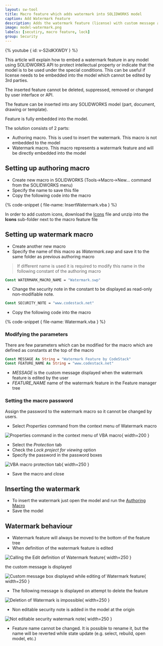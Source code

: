 ```yaml
---
layout: sw-tool
title: Macro feature which adds watermark into SOLIDWORKS model
caption: Add Watermark Feature
description: Adds the watermark feature (license) with custom message and name which cannot be deleted or edited
image: model-watermark.png
labels: [secutiry, macro feature, lock]
group: Security
---
```

{% youtube { id: v-S2idKXWDY } %}

This article will explain how to embed a watermark feature in any model using SOLIDWORKS API to protect intellectual property or indicate that the model is to be used under the special conditions. This can be useful if license needs to be embedded into the model which cannot be edited by 3rd parties.

The inserted feature cannot be deleted, suppressed, removed or changed by user interface or API.

The feature can be inserted into any SOLIDWORKS model (part, document, drawing or template).

Feature is fully embedded into the model.

The solution consists of 2 parts:

* Authoring macro. This is used to insert the watermark. This macro is not embedded to the model
* Watermark macro. This macro represents a watermark feature and will be directly embedded into the model

## Setting up authoring macro

* Create new macro in SOLIDWORKS (Tools->Macro->New... command from the SOLIDWORKS menu)
* Specify the name to save this file
* Copy the following code into the macro

{% code-snippet { file-name: InsertWatermark.vba } %}

In order to add custom icons, download the [Icons](Icons.zip) file and unzip into the **Icons** sub-folder next to the macro feature file

## Setting up watermark macro

* Create another new macro
* Specify the name of this macro as *Watermark.swp* and save it to the same folder as previous authoring macro

> If different name is used it is required to modify this name in the following constant of the authoring macro

~~~ vb
Const WATERMARK_MACRO_NAME = "Watermark.swp"
~~~

* Change the security note in the constant to be displayed as read-only non-modifiable note.

~~~ vb
Const SECURITY_NOTE = "www.codestack.net"
~~~

* Copy the following code into the macro

{% code-snippet { file-name: Watermark.vba } %}

### Modifying the parameters

There are few parameters which can be modified for the macro which are defined as constants at the top of the macro

~~~ vb
Const MESSAGE As String = "Watermark Feature by CodeStack"
Const FEATURE_NAME As String = "www.codestack.net"
~~~

* *MESSAGE* is the custom message displayed when the watermark feature is edited by the user
* *FEATURE_NAME* name of the watermark feature in the Feature manager tree

### Setting the macro password

Assign the password to the watermark macro so it cannot be changed by users.

* Select *Properties* command from the context menu of Watermark macro

![Properties command in the context menu of VBA macro](vba-macro-properties.png){ width=200 }

* Select the *Protection* tab
* Check the *Lock project for viewing* option
* Specify the password in the password boxes

![VBA macro protection tab](vba-macro-protection.png){ width=250 }

* Save the macro and close

## Inserting the watermark

* To insert the watermark just open the model and run the [Authoring Macro](#setting-up-authoring-macro)
* Save the model

## Watermark behaviour

* Watermark feature will always be moved to the bottom of the feature tree
* When definition of the watermark feature is edited 

![Calling the Edit definition of Watermark feature](vba-edit-watermark-feature.png){ width=250 }

the custom message is displayed

![Custom message box displayed while editing of Watermark feature](watermark-messagebox.png){ width=250 }

* The following message is displayed on attempt to delete the feature

![Deletion of Watermark is impossible](watermark-cannot-be-deleted.png){ width=250 }

* Non editable security note is added in the model at the origin

![Not editable security watermark note](watermark-security-note.png){ width=250 }

* Feature name cannot be changed. It is possible to rename it, but the name will be reverted while state update (e.g. select, rebuild, open model, etc.)